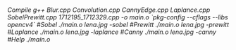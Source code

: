 <h6>Compile
g++ Blur.cpp Convolution.cpp CannyEdge.cpp Laplance.cpp SobelPrewitt.cpp 1712195_1712329.cpp -o main.o `pkg-config --cflags --libs opencv4`
#Sobel
./main.o lena.jpg -sobel
#Prewitt
./main.o lena.jpg -prewitt
#Laplance
./main.o lena.jpg -laplance
#Canny
./main.o lena.jpg -canny
#Help
./main.o
